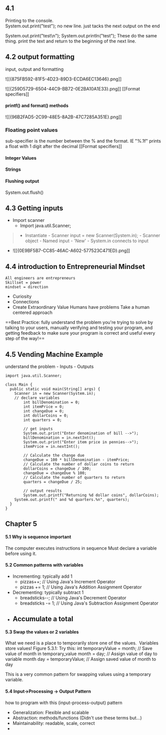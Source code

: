 ## 4.1 
Printing to the console.  
System.out.print("test"); no new line.  just tacks the next output on the end

System.out.print("test\n");
System.out.println("test"); These do the same thing.  print the text and return to the beginning of the next line.


## 4.2 output formatting

input, output and formatting

![[{875FB592-81F5-4D23-89D3-ECDA6EC13646}.png]]

![[{259D5729-6504-44C9-BB72-0E2BA10A1E33}.png]]
[[Format specifiers]]
#### printf() and format() methods

![[{96B2FAD5-2C99-48E5-8A2B-47C7285A351E}.png]]

### Floating point values

sub-specifier is the number between the % and the format.  IE "%.1f" prints a float with 1 digit after the decimal
[[Format specifiers]]

#### Integer Values

#### Strings

#### Flushing output
System.out.flush()

## 4.3 Getting inputs
- Import scanner
	- Import java.util.Scanner;

> - Instantiate
	- Scanner input = new Scanner(System.in);
		- Scanner object
		- Named input
		- 'New'
		- System.in connects to input
- ![[{0E9BF5B7-CC85-46AC-A602-577523C471ED}.png]]


## 4.4 introduction to Entrepreneurial Mindset
	All engineers are entrepreneurs
	Skillset = power
	mindset = direction
 - Curiosity
 - Connections
 - Create Extraordinary Value
Humans have problems
Take a human centered approach

==Best Practice: fully understand the problem you're trying to solve by talking to your users, manually verifying and testing your program, and getting feedback to make sure your program is correct and useful every step of the way!==

## 4.5 Vending Machine Example
understand the problem
	- Inputs
	- Outputs
```
import java.util.Scanner;

class Main {
  public static void main(String[] args) {
    Scanner in = new Scanner(System.in);
    // declare variables
		int billDenomination = 0;
		int itemPrice = 0; 
		int changeDue = 0;
		int dollarCoins = 0;
		int quarters = 0;

		// get inputs
		System.out.print("Enter denomination of bill -->");
		billDenomination = in.nextInt();
		System.out.print("Enter item price in pennies-->");
		itemPrice = in.nextInt();
		
		// Calculate the change due
		changeDue = 100 * billDenomination - itemPrice;
		// Calculate the number of dollar coins to return
		dollarCoins = changeDue / 100;
		changeDue = changeDue % 100;
		// Calculate the number of quarters to return
		quarters = changeDue / 25;

		// output results
		System.out.printf("Returning %d dollar coins", dollarCoins);
    System.out.printf(" and %d quarters.%n", quarters);
  }
}
```

## Chapter 5
#### 5.1 Why is sequence important
The computer executes instructions in sequence
Must declare a variable before using it.

#### 5.2 Common patterns with variables
- Incrementing: typically add 1
	- pizzas++; // Using Java's Increment Operator
	- pizzas += 1; // Using Java's Addition Assignment Operator
- Decrementing: typically subtract 1
	- breadsticks--; // Using Java's Decrement Operator
	- breadsticks -= 1; // Using Java's Subtraction Assignment Operator
- Accumulate a total
	- 
#### 5.3 Swap the values or 2 variables

What we need is a place to temporarily store one of the values.  Variables store values!
Figure 5.3.1: Try this:
int temporaryValue = month;   // Save value of month in temporary_value
month = day;                  // Assign value of day to variable month
day = temporaryValue;         // Assign saved value of month to day

This is a very common pattern for swapping values using a temporary variable.

#### 5.4 Input->Processing -> Output Pattern

how to program with this (input-process-output) pattern
- Generalization: Flexible and scalable
- Abstraction:  methods/functions (Didn't use these terms but...)
- Maintainability: readable, scale, correct
- 
